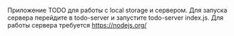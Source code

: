 Приложение TODO для работы с local storage и сервером.
Для запуска сервера перейдите в todo-server и запустите todo-server index.js.
Для работы сервера требуется https://nodejs.org/
